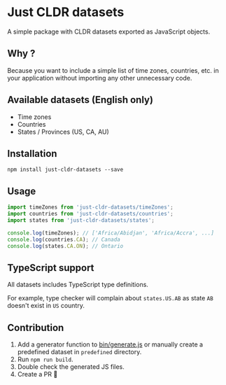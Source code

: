 # Just CLDR datasets

A simple package with CLDR datasets exported as JavaScript objects.

## Why ?

Because you want to include a simple list of time zones, countries, etc. in your application without importing any other unnecessary code.

## Available datasets (English only)

- Time zones
- Countries
- States / Provinces (US, CA, AU)

## Installation

```
npm install just-cldr-datasets --save
```

## Usage

```js
import timeZones from 'just-cldr-datasets/timeZones';
import countries from 'just-cldr-datasets/countries';
import states from 'just-cldr-datasets/states';

console.log(timeZones); // ['Africa/Abidjan', 'Africa/Accra', ...]
console.log(countries.CA); // Canada
console.log(states.CA.ON); // Ontario
```

## TypeScript support

All datasets includes TypeScript type definitions.

For example, type checker will complain about `states.US.AB` as state `AB` doesn't exist in `US` country.

## Contribution

1. Add a generator function to [bin/generate.js](./bin/generate.js) or manually create a predefined dataset in `predefined` directory.
2. Run `npm run build`.
3. Double check the generated JS files.
4. Create a PR 🎉
